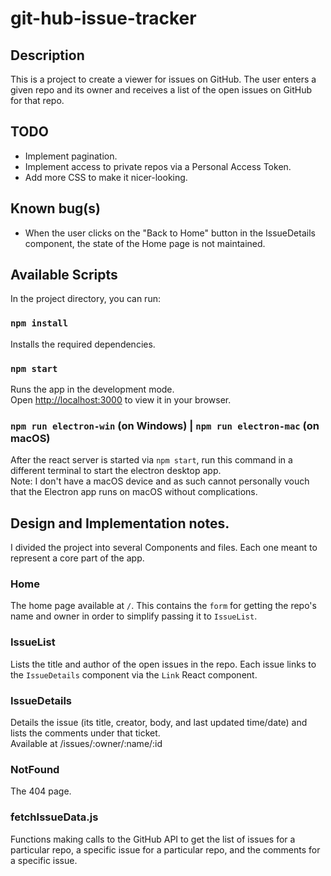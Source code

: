 # git-hub-issue-tracker

## Description
This is a project to create a viewer for issues on GitHub. The user enters a given repo and its owner and receives a list of the open issues on GitHub
for that repo.

## TODO
- Implement pagination.
- Implement access to private repos via a Personal Access Token.
- Add more CSS to make it nicer-looking.

## Known bug(s)
- When the user clicks on the "Back to Home" button in the IssueDetails component, the state of the Home page is not maintained.

## Available Scripts

In the project directory, you can run:

### `npm install`
Installs the required dependencies.

### `npm start`

Runs the app in the development mode.\
Open [http://localhost:3000](http://localhost:3000) to view it in your browser.

### `npm run electron-win` (on Windows) | `npm run electron-mac` (on macOS)

After the react server is started via `npm start`, run this command in a different terminal to start the electron desktop app.\
Note: I don't have a macOS device and as such cannot personally vouch that the Electron app runs on macOS without complications.

## Design and Implementation notes.

I divided the project into several Components and files. Each one meant to represent a core part of the app.

### Home
The home page available at `/`. This contains the `form` for getting the repo's name and owner in order to simplify passing it to `IssueList`.

### IssueList
Lists the title and author of the open issues in the repo. Each issue links to the `IssueDetails` component via the `Link` React component.

### IssueDetails
Details the issue (its title, creator, body, and last updated time/date) and lists the comments under that ticket.\
Available at /issues/:owner/:name/:id

### NotFound
The 404 page.

### fetchIssueData.js
Functions making calls to the GitHub API to get the list of issues for a particular repo, a specific issue for a particular repo, and the comments for a specific issue.
